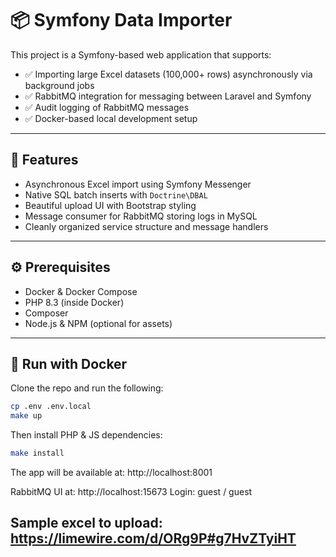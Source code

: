 # 📦 Symfony Data Importer

This project is a Symfony-based web application that supports:

- ✅ Importing large Excel datasets (100,000+ rows) asynchronously via background jobs
- ✅ RabbitMQ integration for messaging between Laravel and Symfony
- ✅ Audit logging of RabbitMQ messages
- ✅ Docker-based local development setup

---

## 🚀 Features

- Asynchronous Excel import using Symfony Messenger
- Native SQL batch inserts with `Doctrine\DBAL`
- Beautiful upload UI with Bootstrap styling
- Message consumer for RabbitMQ storing logs in MySQL
- Cleanly organized service structure and message handlers

---

## ⚙️ Prerequisites

- Docker & Docker Compose
- PHP 8.3 (inside Docker)
- Composer
- Node.js & NPM (optional for assets)

---

## 🐳 Run with Docker

Clone the repo and run the following:

```bash
cp .env .env.local
make up
```

Then install PHP & JS dependencies:

```bash
make install
```
The app will be available at: http://localhost:8001

RabbitMQ UI at: http://localhost:15673
Login: guest / guest

## Sample excel to upload: https://limewire.com/d/ORg9P#g7HvZTyiHT
